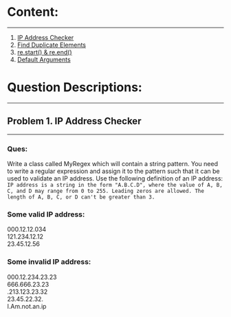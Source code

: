 # Content:  
---
1. [IP Address Checker](https://github.com/ironsubhajit/ALL_PYTHON/blob/main/CB_CompetativeProgramming/Hackerrank_prog_sol_hint/ipAddCheck.py)  
2. [Find Duplicate Elements](https://github.com/ironsubhajit/ALL_PYTHON/blob/main/CB_CompetativeProgramming/Hackerrank_prog_sol_hint/findDuplicateInArray.py)
3. [re.start() & re.end()](https://github.com/ironsubhajit/ALL_PYTHON/blob/main/CB_CompetativeProgramming/Hackerrank_prog_sol_hint/regex.py)
4. [Default Arguments](https://github.com/ironsubhajit/ALL_PYTHON/blob/main/CB_CompetativeProgramming/Hackerrank_prog_sol_hint/default_args.py)

# Question Descriptions:  
---
## Problem 1. IP Address Checker
---
### Ques:  
Write a class called MyRegex which will contain a string pattern. You need to write a regular expression and assign it to the pattern such that it can be used to validate an IP address. Use the following definition of an IP address:  
`IP address is a string in the form "A.B.C.D", where the value of A, B, C, and D may range from 0 to 255. Leading zeros are allowed. The length of A, B, C, or D can't be greater than 3.`  
### Some valid IP address:  
000.12.12.034  
121.234.12.12  
23.45.12.56  
### Some invalid IP address:  
000.12.234.23.23  
666.666.23.23  
.213.123.23.32  
23.45.22.32.  
I.Am.not.an.ip  
